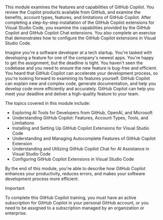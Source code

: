 This module examines the features and capabilities of GitHub Copilot. You review the Copilot products available from GitHub, and examine the benefits, account types, features, and limitations of GitHub Copilot. After completing a step-by-step installation of the GitHub Copilot extensions for Visual Studio Code, you examine the capabilities provided by the GitHub Copilot and GitHub Copilot Chat extensions. You also complete an exercise that demonstrates how to configure the GitHub Copilot extensions in Visual Studio Code.

Imagine you're a software developer at a tech startup. You're tasked with developing a feature for one of the company's newest apps. You're happy to get the assignment, but the deadline is tight. You haven't seen the codebase and you need to ensure the new feature is bug-free and efficient. You heard that GitHub Copilot can accelerate your development process, so you're looking forward to examining its features yourself. GitHub Copilot can explain new and complex code, generate documentation, and help you develop code more efficiently and accurately. GitHub Copilot can help you meet your deadline and deliver a high-quality feature to your team.

The topics covered in this module include:

- Exploring AI Tools for Developers from GitHub, OpenAI, and Microsoft
- Understanding GitHub Copilot: Features, Account Types, Tools, and Limitations
- Installing and Setting Up GitHub Copilot Extensions for Visual Studio Code
- Understanding and Managing Autocomplete Features of GitHub Copilot Extension
- Understanding and Utilizing GitHub Copilot Chat for AI Assistance in Visual Studio Code
- Configuring GitHub Copilot Extensions in Visual Studio Code

By the end of this module, you're able to describe how GitHub Copilot enhances your productivity, reduces errors, and makes your software development process more efficient.

> [!IMPORTANT]
> To complete this GitHub Copilot training, you must have an active subscription for GitHub Copilot in your personal GitHub account, or you need to be assigned to a subscription managed by an organization or enterprise.
